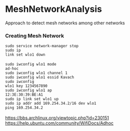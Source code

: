 # MeshNetworkAnalysis
Approach to detect mesh networks among other networks


### Creating Mesh Network
 <code>sudo service network-manager stop</code>
 <br/>
 <code>sudo ip link set wlo1 down</code>
 <br/>
<br/>
<code>sudo iwconfig wlo1 mode ad-hoc</code>
<br/>
<code>sudo iwconfig wlo1 channel 1</code>
<br/>
<code>sudo iwconfig wlo1 essid Kavach</code>
<br/>
<code>sudo iwconfig wlo1 key 1234567890</code>
<br/>
<code>sudo iwconfig wlo1 ap 12:3E:30:39:BE:A1</code>
<br/>
<code>sudo ip link set wlo1 up</code>
<br/>
<code>sudo ip addr add 169.254.34.2/16 dev wlo1</code>
<br/>
<code>ping 169.254.34.2</code>
<br/>
<br/>
https://bbs.archlinux.org/viewtopic.php?id=230151
<br/>
https://help.ubuntu.com/community/WifiDocs/Adhoc

